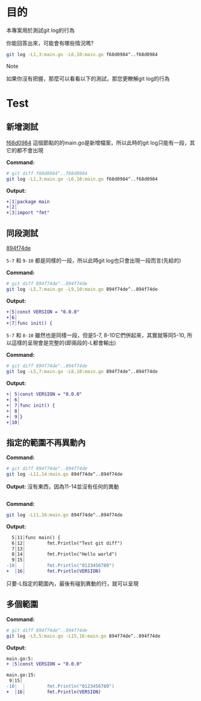 # 目的

本專案用於測試git log的行為

你能回答出來，可能會有哪些情況嗎?

```sh
git log -L1,3:main.go -L6,10:main.go f68d0984^..f68d0984
```

> [!NOTE]
> 如果你沒有把握，那麼可以看看以下的測試，那您更瞭解git log的行為


# Test

## 新增測試

[f68d0984] 這個節點的的main.go是新增檔案，所以此時的git log只能有一段，其它的都不會出現


**Command:**
```sh
# git diff f68d0984^..f68d0984
git log -L1,3:main.go -L6,10:main.go f68d0984^..f68d0984
```

**Output:**
```diff
+┊1┊package main
+┊2┊
+┊3┊import "fmt"
```

## 同段測試

[894f74de]

`5-7` 和 `9-10` 都是同樣的一段，所以此時git log也只會出現一段而言(先給的)

**Command:**
```sh
# git diff 894f74de^..894f74de
git log -L5,7:main.go -L9,10:main.go 894f74de^..894f74de
```

**Output:**
```diff
+┊5┊const VERSION = "0.0.0"
+┊6┊
+┊7┊func init() {
```


`5-7` 和 `8-10` 雖然也是同樣一段，但是5-7, 8-10它們併起來，其實就等同5-10, 所以這樣的呈現會是完整的(即兩段的-L都會輸出)

**Command:**
```sh
# git diff 894f74de^..894f74de
git log -L5,7:main.go -L8,10:main.go 894f74de^..894f74de
```

**Output:**
```diff
+┊ 5┊const VERSION = "0.0.0"
+┊ 6┊
+┊ 7┊func init() {
+┊ 8┊
+┊ 9┊}
+┊10┊
```

## 指定的範圍不再異動內

**Command:**
```sh
# git diff 894f74de^..894f74de
git log -L11,14:main.go 894f74de^..894f74de
```

**Output:** 沒有東西，因為11-14並沒有任何的異動
```
```


**Command:**
```sh
git log -L11,16:main.go 894f74de^..894f74de
```

**Output:**
```diff
  5┊11┊func main() {
  6┊12┊        fmt.Println("Test git diff")
  7┊13┊
  8┊14┊        fmt.Println("Hello world")
  9┊15┊
-10┊  ┊        fmt.Println("0123456789")
+  ┊16┊        fmt.Println(VERSION)
```

只要-L指定的範圍內，最後有碰到異動的行，就可以呈現


## 多個範圍


**Command:**
```sh
# git diff 894f74de^..894f74de
git log -L5,5:main.go -L15,16:main.go 894f74de^..894f74de
```

**Output:**
```diff
main.go:5:
+ ┊5┊const VERSION = "0.0.0"

main.go:15:
 9┊15┊
-10┊  ┊        fmt.Println("0123456789")
+  ┊16┊        fmt.Println(VERSION)
```


[f68d0984]: https://github.com/CarsonSlovoka/git-log-test/commit/f68d0984
[894f74de]: https://github.com/CarsonSlovoka/git-log-test/commit/894f74de
